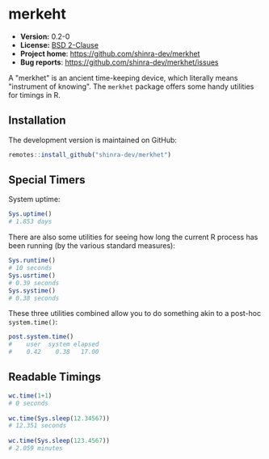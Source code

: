 # merkeht 

* **Version:** 0.2-0
* **License:** [BSD 2-Clause](http://opensource.org/licenses/BSD-2-Clause)
* **Project home**: https://github.com/shinra-dev/merkhet
* **Bug reports**: https://github.com/shinra-dev/merkhet/issues

A "merkhet" is an ancient time-keeping device, which literally means "instrument of knowing".  The `merkhet` package offers some handy utilities for timings in R.



## Installation

<!-- You can install the stable version from [the HPCRAN](https://hpcran.org) using the usual `install.packages()`:

```r
install.packages("merkhet", repos="https://hpcran.org")
``` -->

The development version is maintained on GitHub:

```r
remotes::install_github("shinra-dev/merkhet")
```



## Special Timers

System uptime:

```r
Sys.uptime()
# 1.853 days 
```

There are also some utilities for seeing how long the current R process has been running (by the various standard measures):

```r
Sys.runtime()
# 10 seconds 
Sys.usrtime()
# 0.39 seconds 
Sys.systime()
# 0.38 seconds 
```

These three utilities combined allow you to do something akin to a post-hoc `system.time()`:

```r
post.system.time()
#    user  system elapsed 
#    0.42    0.38   17.00
```



## Readable Timings

```r
wc.time(1+1)
# 0 seconds
 
wc.time(Sys.sleep(12.34567))
# 12.351 seconds
 
wc.time(Sys.sleep(123.4567))
# 2.059 minutes
```
